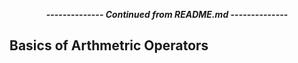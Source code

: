 <p align="center">
    <b><i>-------------- Continued from README.md --------------</i></b>
</p>

## Basics of Arthmetric Operators



